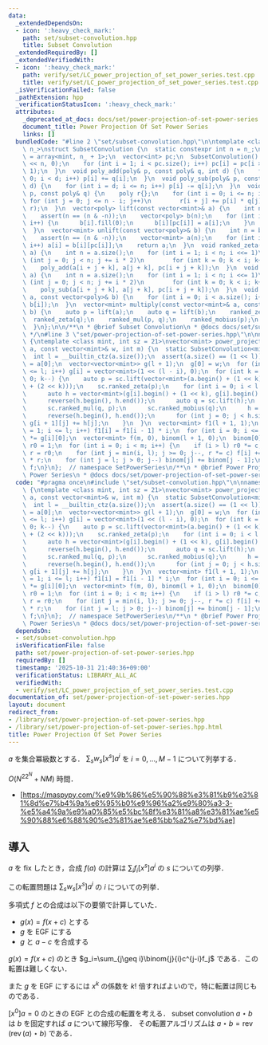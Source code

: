 ```yaml
---
data:
  _extendedDependsOn:
  - icon: ':heavy_check_mark:'
    path: set/subset-convolution.hpp
    title: Subset Convolution
  _extendedRequiredBy: []
  _extendedVerifiedWith:
  - icon: ':heavy_check_mark:'
    path: verify/set/LC_power_projection_of_set_power_series.test.cpp
    title: verify/set/LC_power_projection_of_set_power_series.test.cpp
  _isVerificationFailed: false
  _pathExtension: hpp
  _verificationStatusIcon: ':heavy_check_mark:'
  attributes:
    _deprecated_at_docs: docs/set/power-projection-of-set-power-series.md
    document_title: Power Projection Of Set Power Series
    links: []
  bundledCode: "#line 2 \"set/subset-convolution.hpp\"\n\ntemplate <class mint, int\
    \ n_>\nstruct SubsetConvolution {\n  static constexpr int n = n_;\n  using poly\
    \ = array<mint, n_ + 1>;\n  vector<int> pc;\n  SubsetConvolution() {\n    pc.assign(1\
    \ << n, 0);\n    for (int i = 1; i < pc.size(); i++) pc[i] = pc[i >> 1] + (i &\
    \ 1);\n  }\n  void poly_add(poly& p, const poly& q, int d) {\n    for (int i =\
    \ 0; i < d; i++) p[i] += q[i];\n  }\n  void poly_sub(poly& p, const poly& q, int\
    \ d) {\n    for (int i = d; i <= n; i++) p[i] -= q[i];\n  }\n  void poly_mul(poly&\
    \ p, const poly& q) {\n    poly r{};\n    for (int i = 0; i <= n; i++)\n     \
    \ for (int j = 0; j <= n - i; j++)\n        r[i + j] += p[i] * q[j];\n    swap(p,\
    \ r);\n  }\n  vector<poly> lift(const vector<mint>& a) {\n    int n = a.size();\n\
    \    assert(n == (n & -n));\n    vector<poly> b(n);\n    for (int i = 0; i < n;\
    \ i++) {\n      b[i].fill(0);\n      b[i][pc[i]] = a[i];\n    }\n    return b;\n\
    \  }\n  vector<mint> unlift(const vector<poly>& b) {\n    int n = b.size();\n\
    \    assert(n == (n & -n));\n    vector<mint> a(n);\n    for (int i = 0; i < n;\
    \ i++) a[i] = b[i][pc[i]];\n    return a;\n  }\n  void ranked_zeta(vector<poly>&\
    \ a) {\n    int n = a.size();\n    for (int i = 1; i < n; i <<= 1)\n      for\
    \ (int j = 0; j < n; j += i * 2)\n        for (int k = 0; k < i; k++)\n      \
    \    poly_add(a[i + j + k], a[j + k], pc[i + j + k]);\n  }\n  void ranked_mobius(vector<poly>&\
    \ a) {\n    int n = a.size();\n    for (int i = 1; i < n; i <<= 1)\n      for\
    \ (int j = 0; j < n; j += i * 2)\n        for (int k = 0; k < i; k++)\n      \
    \    poly_sub(a[i + j + k], a[j + k], pc[i + j + k]);\n  }\n  void ranked_mul(vector<poly>&\
    \ a, const vector<poly>& b) {\n    for (int i = 0; i < a.size(); i++) poly_mul(a[i],\
    \ b[i]);\n  }\n  vector<mint> multiply(const vector<mint>& a, const vector<mint>&\
    \ b) {\n    auto p = lift(a);\n    auto q = lift(b);\n    ranked_zeta(p);\n  \
    \  ranked_zeta(q);\n    ranked_mul(p, q);\n    ranked_mobius(p);\n    return unlift(p);\n\
    \  }\n};\n\n/**\n * @brief Subset Convolution\n * @docs docs/set/subset-convolution.md\n\
    \ */\n#line 3 \"set/power-projection-of-set-power-series.hpp\"\n\nnamespace SetPowerSeries\
    \ {\ntemplate <class mint, int sz = 21>\nvector<mint> power_projection(const vector<mint>&\
    \ a, const vector<mint>& w, int m) {\n  static SubsetConvolution<mint, sz> sc;\n\
    \  int l = __builtin_ctz(a.size());\n  assert(a.size() == (1 << l));\n  mint c\
    \ = a[0];\n  vector<vector<mint>> g(l + 1);\n  g[0] = w;\n  for (int i = 1; i\
    \ <= l; i++) g[i] = vector<mint>(1 << (l - i), 0);\n  for (int k = l - 1; k >=\
    \ 0; k--) {\n    auto p = sc.lift(vector<mint>(a.begin() + (1 << k), a.begin()\
    \ + (2 << k)));\n    sc.ranked_zeta(p);\n    for (int i = 0; i < l - k; i++) {\n\
    \      auto h = vector<mint>(g[i].begin() + (1 << k), g[i].begin() + (2 << k));\n\
    \      reverse(h.begin(), h.end());\n      auto q = sc.lift(h);\n      sc.ranked_zeta(q);\n\
    \      sc.ranked_mul(q, p);\n      sc.ranked_mobius(q);\n      h = sc.unlift(q);\n\
    \      reverse(h.begin(), h.end());\n      for (int j = 0; j < h.size(); j++)\
    \ g[i + 1][j] += h[j];\n    }\n  }\n  vector<mint> f1(l + 1, 1);\n  for (int i\
    \ = 1; i <= l; i++) f1[i] = f1[i - 1] * i;\n  for (int i = 0; i <= l; i++) f1[i]\
    \ *= g[i][0];\n  vector<mint> f(m, 0), binom(l + 1, 0);\n  binom[0] = 1;\n  mint\
    \ r0 = 1;\n  for (int i = 0; i < m; i++) {\n    if (i > l) r0 *= c;\n    mint\
    \ r = r0;\n    for (int j = min(i, l); j >= 0; j--, r *= c) f[i] += f1[j] * binom[j]\
    \ * r;\n    for (int j = l; j > 0; j--) binom[j] += binom[j - 1];\n  }\n  return\
    \ f;\n}\n};  // namespace SetPowerSeries\n/**\n * @brief Power Projection Of Set\
    \ Power Series\n * @docs docs/set/power-projection-of-set-power-series.md\n */\n"
  code: "#pragma once\n#include \"set/subset-convolution.hpp\"\n\nnamespace SetPowerSeries\
    \ {\ntemplate <class mint, int sz = 21>\nvector<mint> power_projection(const vector<mint>&\
    \ a, const vector<mint>& w, int m) {\n  static SubsetConvolution<mint, sz> sc;\n\
    \  int l = __builtin_ctz(a.size());\n  assert(a.size() == (1 << l));\n  mint c\
    \ = a[0];\n  vector<vector<mint>> g(l + 1);\n  g[0] = w;\n  for (int i = 1; i\
    \ <= l; i++) g[i] = vector<mint>(1 << (l - i), 0);\n  for (int k = l - 1; k >=\
    \ 0; k--) {\n    auto p = sc.lift(vector<mint>(a.begin() + (1 << k), a.begin()\
    \ + (2 << k)));\n    sc.ranked_zeta(p);\n    for (int i = 0; i < l - k; i++) {\n\
    \      auto h = vector<mint>(g[i].begin() + (1 << k), g[i].begin() + (2 << k));\n\
    \      reverse(h.begin(), h.end());\n      auto q = sc.lift(h);\n      sc.ranked_zeta(q);\n\
    \      sc.ranked_mul(q, p);\n      sc.ranked_mobius(q);\n      h = sc.unlift(q);\n\
    \      reverse(h.begin(), h.end());\n      for (int j = 0; j < h.size(); j++)\
    \ g[i + 1][j] += h[j];\n    }\n  }\n  vector<mint> f1(l + 1, 1);\n  for (int i\
    \ = 1; i <= l; i++) f1[i] = f1[i - 1] * i;\n  for (int i = 0; i <= l; i++) f1[i]\
    \ *= g[i][0];\n  vector<mint> f(m, 0), binom(l + 1, 0);\n  binom[0] = 1;\n  mint\
    \ r0 = 1;\n  for (int i = 0; i < m; i++) {\n    if (i > l) r0 *= c;\n    mint\
    \ r = r0;\n    for (int j = min(i, l); j >= 0; j--, r *= c) f[i] += f1[j] * binom[j]\
    \ * r;\n    for (int j = l; j > 0; j--) binom[j] += binom[j - 1];\n  }\n  return\
    \ f;\n}\n};  // namespace SetPowerSeries\n/**\n * @brief Power Projection Of Set\
    \ Power Series\n * @docs docs/set/power-projection-of-set-power-series.md\n */"
  dependsOn:
  - set/subset-convolution.hpp
  isVerificationFile: false
  path: set/power-projection-of-set-power-series.hpp
  requiredBy: []
  timestamp: '2025-10-31 21:40:36+09:00'
  verificationStatus: LIBRARY_ALL_AC
  verifiedWith:
  - verify/set/LC_power_projection_of_set_power_series.test.cpp
documentation_of: set/power-projection-of-set-power-series.hpp
layout: document
redirect_from:
- /library/set/power-projection-of-set-power-series.hpp
- /library/set/power-projection-of-set-power-series.hpp.html
title: Power Projection Of Set Power Series
---
```

$a$ を集合冪級数とする．
$\sum_{s}w_s[x^s]a^i$ を $i=0,\dots,M-1$ について列挙する．

$O(N^22^N+NM)$ 時間．

- [https://maspypy.com/%e9%9b%86%e5%90%88%e3%81%b9%e3%81%8d%e7%b4%9a%e6%95%b0%e9%96%a2%e9%80%a3-3-%e5%a4%9a%e9%a0%85%e5%bc%8f%e3%81%a8%e3%81%ae%e5%90%88%e6%88%90%e3%81%ae%e8%bb%a2%e7%bd%ae]

## 導入

$a$ を fix したとき，合成 $f(a)$ の計算は $\sum_{i}f_i[x^s]a^i$ の $s$ についての列挙．

この転置問題は $\sum_{s}w_s[x^s]a^i$ の $i$ についての列挙．

多項式 $f$ との合成は以下の要領で計算していた．

- $g(x)=f(x+c)$ とする
- $g$ を EGF にする
- $g$ と $a-c$ を合成する

$g(x)=f(x+c)$ のとき $g_i=\sum_{j\geq i}\binom{j}{i}c^{j-i}f_j$ である．この転置は難しくない．

また $g$ を EGF にするには $x^k$ の係数を $k!$ 倍すればよいので，特に転置は同じものである．

$[x^0]a=0$ のときの EGF との合成の転置を考える．
subset convolution $a\star b$ は $b$ を固定すれば $a$ について線形写像．
その転置アルゴリズムは $a\star b=\operatorname{rev}(\operatorname{rev}(a)\star b)$ である．
